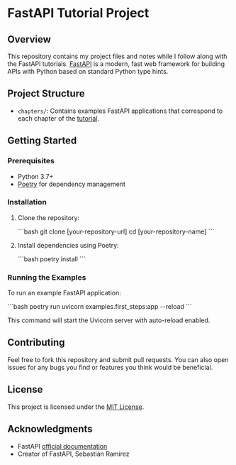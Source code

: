 # FastAPI Tutorial Project

## Overview

This repository contains my project files and notes while I follow along with the FastAPI tutorials. [FastAPI](https://fastapi.tiangolo.com/) is a modern, fast web framework for building APIs with Python based on standard Python type hints.

## Project Structure

- `chapters/`: Contains examples FastAPI applications that correspond to each chapter of the [tutorial](https://fastapi.tiangolo.com/tutorial/).

## Getting Started

### Prerequisites

- Python 3.7+
- [Poetry](https://python-poetry.org/) for dependency management

### Installation

1. Clone the repository:

   \```bash
   git clone [your-repository-url]
   cd [your-repository-name]
   \```

2. Install dependencies using Poetry:

   \```bash
   poetry install
   \```

### Running the Examples

To run an example FastAPI application:

\```bash
poetry run uvicorn examples.first_steps:app --reload
\```

This command will start the Uvicorn server with auto-reload enabled.

## Contributing

Feel free to fork this repository and submit pull requests. You can also open issues for any bugs you find or features you think would be beneficial.

## License

This project is licensed under the [MIT License](LICENSE.md).

## Acknowledgments

- FastAPI [official documentation](https://fastapi.tiangolo.com/)
- Creator of FastAPI, Sebastián Ramírez

